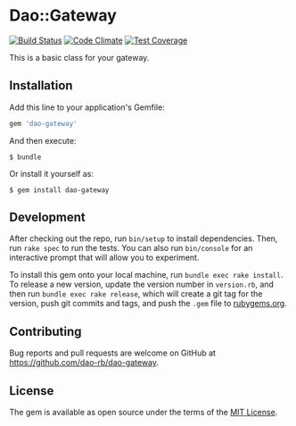 # Dao::Gateway

[![Build Status](https://travis-ci.org/dao-rb/dao-gateway.svg?branch=master)](https://travis-ci.org/dao-rb/dao-gateway)
[![Code Climate](https://codeclimate.com/github/dao-rb/dao-gateway/badges/gpa.svg)](https://codeclimate.com/github/dao-rb/dao-gateway)
[![Test Coverage](https://codeclimate.com/repos/5772c7717be4200075002276/badges/7a1a924db7afcf9ed068/coverage.svg)](https://codeclimate.com/repos/5772c7717be4200075002276/coverage)

This is a basic class for your gateway.

## Installation

Add this line to your application's Gemfile:

```ruby
gem 'dao-gateway'
```

And then execute:

    $ bundle

Or install it yourself as:

    $ gem install dao-gateway


## Development

After checking out the repo, run `bin/setup` to install dependencies. Then, run `rake spec` to run the tests. You can also run `bin/console` for an interactive prompt that will allow you to experiment.

To install this gem onto your local machine, run `bundle exec rake install`. To release a new version, update the version number in `version.rb`, and then run `bundle exec rake release`, which will create a git tag for the version, push git commits and tags, and push the `.gem` file to [rubygems.org](https://rubygems.org).

## Contributing

Bug reports and pull requests are welcome on GitHub at https://github.com/dao-rb/dao-gateway.


## License

The gem is available as open source under the terms of the [MIT License](http://opensource.org/licenses/MIT).

